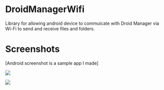 DroidManagerWifi
================

Library for allowing android device to commuicate with Droid Manager via Wi-Fi to send and receive files and folders.


Screenshots 
===========

[Android screenshot is a sample app I made]

![](https://raw2.github.com/OmarBizreh/DroidManagerWifi/master/Screenshots/AndroidProgress.png)


![](https://raw2.github.com/OmarBizreh/DroidManagerWifi/master/Screenshots/WindowsProgress.png)
